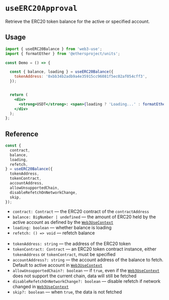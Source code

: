 # `useERC20Approval`

Retrieve the ERC20 token balance for the active or specified account.

## Usage

```jsx
import { useERC20Balance } from 'web3-use';
import { formatEther } from '@ethersproject/units';

const Demo = () => {

  const { balance, loading } = useERC20Balance({
    tokenAddress: '0xbb34b2adb9a4e35915cc96081f5ec02af054cff3',
  });


  return (
    <div>
      <strong>USDT</strong>: <span>{loading ? 'Loading...' : formatEther(balance)}</span> <br />
    </div>
  );
};
```

## Reference

```jsx
const {
  contract,
  balance,
  loading,
  refetch,
} = useERC20Balance({
  tokenAddress,
  tokenContract,
  accountAddress,
  allowUnsupportedChain,
  disableRefetchOnNetworkChange,
  skip,
});
```
- `contract: Contract` &mdash; the ERC20 contract of the `contractAddress`
- `balance: BigNumber | undefined` &mdash; the amount of ERC20 held by the active account as defined by the [`Web3UseContext`](./useWeb3UseContext.md)
- `loading: boolean` &mdash; whether balance is loading
- `refetch: () => void` &mdash; refetch balance<br><br>
- `tokenAddress: string` &mdash; the address of the ERC20 token
- `tokenContract: Contract` &mdash; an ERC20 token contract instance, either `tokenAddress` or `tokenContract`, must be specified
- `accountAddress?: string` &mdash; the account address of the balance to fetch. Default to active account in [`Web3UseContext`](./useWeb3UseContext.md)
- `allowUnsupportedChain?: boolean` &mdash; if `true`, even if the [`Web3UseContext`](./useWeb3UseContext.md) does not support the current chain, data will still be fetched
- `disableRefetchOnNetworkChange?: boolean` &mdash; disable refetch if network changed in [`Web3UseContext`](./useWeb3UseContext.md)
- `skip?: boolean` &mdash; when `true`, the data is not fetched
